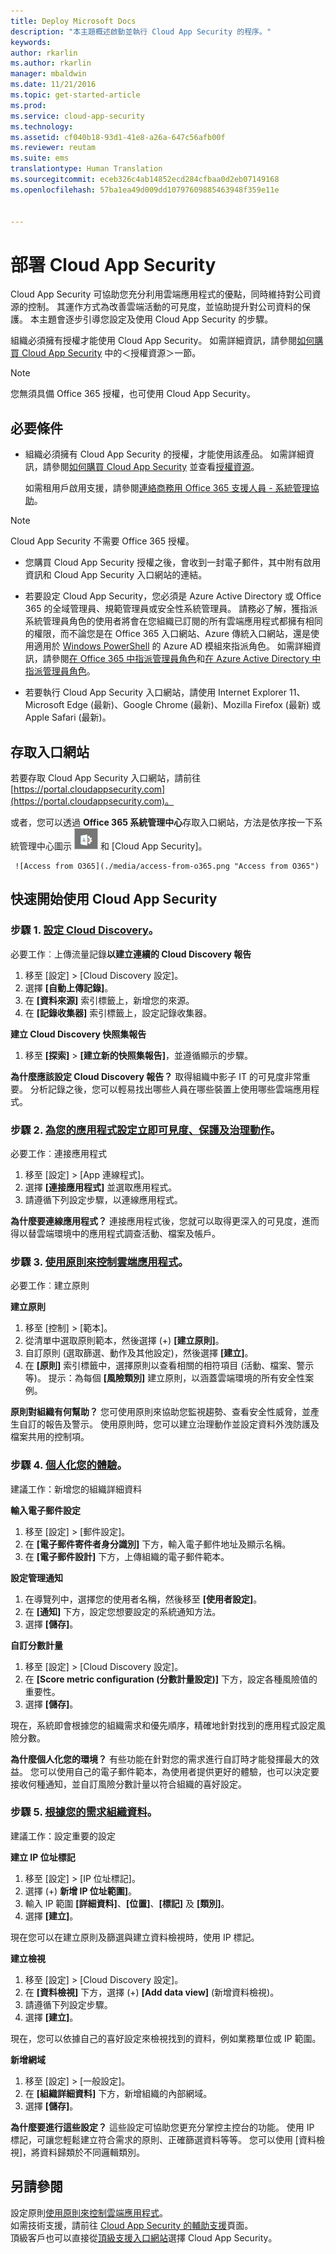 ```yaml
---
title: Deploy Microsoft Docs
description: "本主題概述啟動並執行 Cloud App Security 的程序。"
keywords: 
author: rkarlin
ms.author: rkarlin
manager: mbaldwin
ms.date: 11/21/2016
ms.topic: get-started-article
ms.prod: 
ms.service: cloud-app-security
ms.technology: 
ms.assetid: cf040b18-93d1-41e8-a26a-647c56afb00f
ms.reviewer: reutam
ms.suite: ems
translationtype: Human Translation
ms.sourcegitcommit: eceb326c4ab14852ecd284cfbaa0d2eb07149168
ms.openlocfilehash: 57ba1ea49d009dd10797609885463948f359e11e


---
```


# <a name="deploy-cloud-app-security"></a>部署 Cloud App Security
Cloud App Security 可協助您充分利用雲端應用程式的優點，同時維持對公司資源的控制。 其運作方式為改善雲端活動的可見度，並協助提升對公司資料的保護。 本主題會逐步引導您設定及使用 Cloud App Security 的步驟。  

組織必須擁有授權才能使用 Cloud App Security。 如需詳細資訊，請參閱[如何購買 Cloud App Security](https://www.microsoft.com/en-us/cloud-platform/cloud-app-security) 中的＜授權資源＞一節。  

>[!NOTE]
>您無須具備 Office 365 授權，也可使用 Cloud App Security。  

## <a name="prerequisites"></a>必要條件  
  
-   組織必須擁有 Cloud App Security 的授權，才能使用該產品。 如需詳細資訊，請參閱[如何購買 Cloud App Security](https://www.microsoft.com/server-cloud/products/cloud-app-security/default.aspx) 並查看[授權資源](https://www.microsoft.com/server-cloud/products/cloud-app-security/default.aspx)。  
  
     如需租用戶啟用支援，請參閱[連絡商務用 Office 365 支援人員 - 系統管理協助](https://support.office.com/article/Contact-Office-365-for-business-support-Admin-Help-32a17ca7-6fa0-4870-8a8d-e25ba4ccfd4b)。  
  
> [!NOTE] 
> Cloud App Security 不需要 Office 365 授權。  
  
-   您購買 Cloud App Security 授權之後，會收到一封電子郵件，其中附有啟用資訊和 Cloud App Security 入口網站的連結。  
  
-   若要設定 Cloud App Security，您必須是 Azure Active Directory 或 Office 365 的全域管理員、規範管理員或安全性系統管理員。 請務必了解，獲指派系統管理員角色的使用者將會在您組織已訂閱的所有雲端應用程式都擁有相同的權限，而不論您是在 Office 365 入口網站、Azure 傳統入口網站，還是使用適用於 [Windows PowerShell](https://technet.microsoft.com/library/mt736914.aspx) 的 Azure AD 模組來指派角色。 如需詳細資訊，請參閱[在 Office 365 中指派管理員角色](https://support.office.com/article/Assigning-admin-roles-in-Office-365-eac4d046-1afd-4f1a-85fc-8219c79e1504)和[在 Azure Active Directory 中指派管理員角色](https://azure.microsoft.com/documentation/articles/active-directory-assign-admin-roles/)。  
  
-   若要執行 Cloud App Security 入口網站，請使用 Internet Explorer 11、Microsoft Edge (最新)、Google Chrome (最新)、Mozilla Firefox (最新) 或 Apple Safari (最新)。  

## <a name="to-access-the-portal"></a>存取入口網站

若要存取 Cloud App Security 入口網站，請前往 [https://portal.cloudappsecurity.com](https://portal.cloudappsecurity.com)。  
  
或者，您可以透過 **Office 365 系統管理中心**存取入口網站，方法是依序按一下系統管理中心圖示 ![O365 系統管理中心圖示](./media/o365-admin-centers-icon.png "O365 admin centers icon") 和 [Cloud App Security]。  
  
     ![Access from O365](./media/access-from-o365.png "Access from O365")  
  



## <a name="get-started-quickly-with-cloud-app-security"></a>快速開始使用 Cloud App Security  

 

### <a name="step-1-set-up-cloud-discoveryset-up-cloud-discoverymd"></a>步驟 1. [設定 Cloud Discovery](set-up-cloud-discovery.md)。
必要工作︰上傳流量記錄**以建立連續的 Cloud Discovery 報告**

 1. 移至 [設定]  >  [Cloud Discovery 設定]。
 2. 選擇 **[自動上傳記錄]**。
 3. 在 **[資料來源]** 索引標籤上，新增您的來源。
 4. 在 **[記錄收集器]** 索引標籤上，設定記錄收集器。
 
 **建立 Cloud Discovery 快照集報告**

 1. 移至 **[探索]** > **[建立新的快照集報告]**，並遵循顯示的步驟。

**為什麼應該設定 Cloud Discovery 報告？**
取得組織中影子 IT 的可見度非常重要。
分析記錄之後，您可以輕易找出哪些人員在哪些裝置上使用哪些雲端應用程式。


### <a name="step-2-set-instant-visibility-protection-and-governance-actions-for-your-appsenable-instant-visibility-protection-and-governance-actions-for-your-appsmd"></a>步驟 2. [為您的應用程式設定立即可見度、保護及治理動作](enable-instant-visibility-protection-and-governance-actions-for-your-apps.md)。
必要工作︰連接應用程式

1. 移至 [設定] > [App 連線程式]。
2. 選擇 **[連接應用程式]** 並選取應用程式。
3. 請遵循下列設定步驟，以連線應用程式。

**為什麼要連線應用程式？**
連接應用程式後，您就可以取得更深入的可見度，進而得以替雲端環境中的應用程式調查活動、檔案及帳戶。


### <a name="step-3-control-cloud-apps-with-policiescontrol-cloud-apps-with-policiesmd"></a>步驟 3. [使用原則來控制雲端應用程式](control-cloud-apps-with-policies.md)。
必要工作︰建立原則

**建立原則**

1. 移至 [控制] > [範本]。
2. 從清單中選取原則範本，然後選擇 (+) **[建立原則]**。
3. 自訂原則 (選取篩選、動作及其他設定)，然後選擇 **[建立]**。
4. 在 **[原則]** 索引標籤中，選擇原則以查看相關的相符項目 (活動、檔案、警示等)。
 提示：為每個 **[風險類別]** 建立原則，以涵蓋雲端環境的所有安全性案例。

**原則對組織有何幫助？**
您可使用原則來協助您監視趨勢、查看安全性威脅，並產生自訂的報告及警示。 使用原則時，您可以建立治理動作並設定資料外洩防護及檔案共用的控制項。


### <a name="step-4-personalize-your-experiencegeneral-setupmdadallommailsettings"></a>步驟 4. [個人化您的體驗](general-setup.md#Adallom_mailsettings)。
建議工作：新增您的組織詳細資料

**輸入電子郵件設定**

1. 移至 [設定] > [郵件設定]。
2. 在 **[電子郵件寄件者身分識別]** 下方，輸入電子郵件地址及顯示名稱。
3. 在 **[電子郵件設計]** 下方，上傳組織的電子郵件範本。

 **設定管理通知**

1. 在導覽列中，選擇您的使用者名稱，然後移至 **[使用者設定]**。
2. 在 **[通知]** 下方，設定您想要設定的系統通知方法。
3. 選擇 **[儲存]**。

 **自訂分數計量**

1. 移至 [設定]  >  [Cloud Discovery 設定]。
2. 在 **[Score metric configuration (分數計量設定)]** 下方，設定各種風險值的重要性。
3. 選擇 **[儲存]**。

 現在，系統即會根據您的組織需求和優先順序，精確地針對找到的應用程式設定風險分數。

**為什麼個人化您的環境？**
有些功能在針對您的需求進行自訂時才能發揮最大的效益。 您可以使用自己的電子郵件範本，為使用者提供更好的體驗，也可以決定要接收何種通知，並自訂風險分數計量以符合組織的喜好設定。


### <a name="step-5-organize-the-data-according-to-your-needsgeneral-setupmdiptagsandranges"></a>步驟 5. [根據您的需求組織資料](general-setup.md#IPtagsandRanges)。
建議工作：設定重要的設定

**建立 IP 位址標記**

1. 移至 [設定]  >  [IP 位址標記]。
2. 選擇 (+) **新增 IP 位址範圍]**。
3. 輸入 IP 範圍 **[詳細資料]**、**[位置]**、**[標記]** 及 **[類別]**。
4. 選擇 **[建立]**。

 現在您可以在建立原則及篩選與建立資料檢視時，使用 IP 標記。

 **建立檢視**

1. 移至 [設定]  >  [Cloud Discovery 設定]。
2. 在 **[資料檢視]** 下方，選擇 (+) **[Add data view]** (新增資料檢視)。
3. 請遵循下列設定步驟。
4. 選擇 **[建立]**。

現在，您可以依據自己的喜好設定來檢視找到的資料，例如業務單位或 IP 範圍。

**新增網域**

1. 移至 [設定] > [一般設定]。
2. 在 **[組織詳細資料]** 下方，新增組織的內部網域。
3. 選擇 **[儲存]**。

**為什麼要進行這些設定？**
這些設定可協助您更充分掌控主控台的功能。 使用 IP 標記，可讓您輕鬆建立符合需求的原則、正確篩選資料等等。 您可以使用 [資料檢視]，將資料歸類於不同邏輯類別。
  

## <a name="see-also"></a>另請參閱

設定原則[使用原則來控制雲端應用程式](control-cloud-apps-with-policies.md)。    
如需技術支援，請前往 [Cloud App Security 的輔助支援](http://support.microsoft.com/oas/default.aspx?prid=16031)頁面。   
頂級客戶也可以直接從[頂級支援入口網站](https://premier.microsoft.com/)選擇 Cloud App Security。   



<!--HONumber=Nov16_HO5-->


